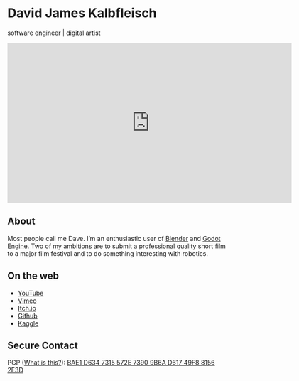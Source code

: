 # David James Kalbfleisch

software engineer \| digital artist

<iframe src="https://player.vimeo.com/video/602072333?h=806fdccb3b" width="640" height="360" frameborder="0" allow="autoplay; fullscreen; picture-in-picture" allowfullscreen></iframe>

## About

Most people call me Dave. I’m an enthusiastic user of [Blender](https://www.blender.org/) and [Godot Engine](https://godotengine.org/). Two of my ambitions are to submit a professional quality short film to a major film festival and to do something interesting with robotics.

## On the web
- [YouTube](https://www.youtube.com/@davejk)
- [Vimeo](https://vimeo.com/davejk/)
- [Itch.io](https://kalbfled.itch.io/)
- [Github](https://github.com/kalbfled)
- [Kaggle](https://www.kaggle.com/davejk/)

## Secure Contact

PGP ([What is this?](https://proton.me/blog/what-is-pgp-encryption)): [BAE1 D634 7315 572E 7390 9B6A D617 49F8 8156 2F3D](https://raw.githubusercontent.com/kalbfled/kalbfled.github.io/master/djk_pm.asc)
